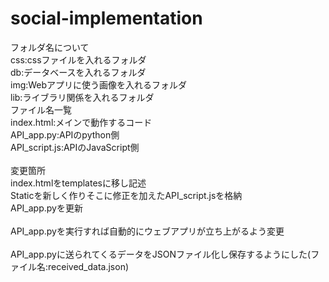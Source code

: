 # social-implementation
フォルダ名について<br>css:cssファイルを入れるフォルダ<br>db:データベースを入れるフォルダ<br>img:Webアプリに使う画像を入れるフォルダ<br>lib:ライブラリ関係を入れるフォルダ<br>ファイル名一覧<br>index.html:メインで動作するコード<br>API_app.py:APIのpython側<br>API_script.js:APIのJavaScript側<br><br>変更箇所<br>index.htmlをtemplatesに移し記述<br>Staticを新しく作りそこに修正を加えたAPI_script.jsを格納<br>API_app.pyを更新<br><br>API_app.pyを実行すれば自動的にウェブアプリが立ち上がるよう変更<br><br>API_app.pyに送られてくるデータをJSONファイル化し保存するようにした(ファイル名:received_data.json)
